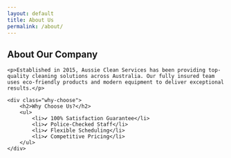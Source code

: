 ```yaml
---
layout: default
title: About Us
permalink: /about/
---
```


<section class="about">
    <h1>About Our Company</h1>
    
   <!-- <img src="/assets/images/team.jpg" alt="Our cleaning team" class="team-photo"> -->
    
    <p>Established in 2015, Aussie Clean Services has been providing top-quality cleaning solutions across Australia. Our fully insured team uses eco-friendly products and modern equipment to deliver exceptional results.</p>

    <div class="why-choose">
        <h2>Why Choose Us?</h2>
        <ul>
            <li>✔️ 100% Satisfaction Guarantee</li>
            <li>✔️ Police-Checked Staff</li>
            <li>✔️ Flexible Scheduling</li>
            <li>✔️ Competitive Pricing</li>
        </ul>
    </div>
</section>
